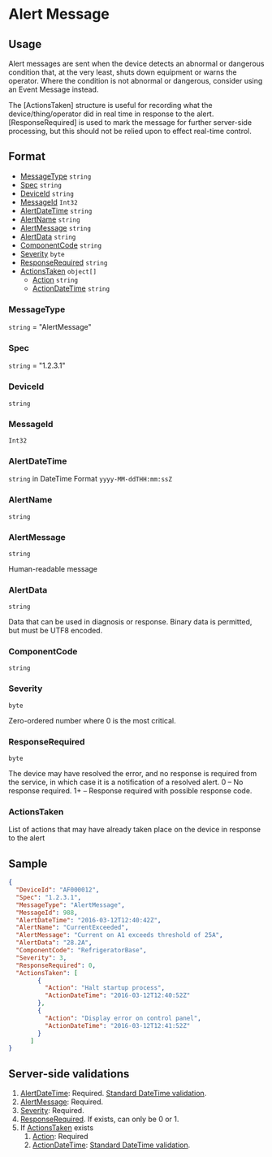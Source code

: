 # Alert Message
## Usage
Alert messages are sent when the device detects an abnormal or dangerous condition that, at the very least, shuts down equipment or warns the operator. Where the condition is not abnormal or dangerous, consider using an Event Message instead.

The [ActionsTaken] structure is useful for recording what the device/thing/operator did in real time in response to the alert. [ResponseRequired] is used to mark the message for further server-side processing, but this should not be relied upon to effect real-time control.
## Format
* [MessageType](#messagetype) ```string```
* [Spec](#spec) ```string```
* [DeviceId](#deviceid) ```string```
* [MessageId](#messageid) ```Int32```
* [AlertDateTime](#alertdatetime) ```string```
* [AlertName](#alertname) ```string```
* [AlertMessage](#alertmessage) ```string```
* [AlertData](#alertdata) ```string```
* [ComponentCode](#componentcode) ```string```
* [Severity](#severity) ```byte```
* [ResponseRequired](#responserequired) ```string```
* [ActionsTaken](#ActionsTaken) ```object[]```
    * [Action](#action) ```string```
    * [ActionDateTime](#actiondateTime) ```string``` 

### MessageType
```string``` = "AlertMessage"
### Spec
```string``` = "1.2.3.1"
### DeviceId
```string``` 
### MessageId
```Int32```
### AlertDateTime
```string``` in DateTime Format ```yyyy-MM-ddTHH:mm:ssZ```
### AlertName
```string```
### AlertMessage
```string``` 

Human-readable message 
### AlertData
```string``` 

Data that can be used in diagnosis or response. Binary data is permitted, but must be UTF8 encoded.

### ComponentCode 
```string```
### Severity
```byte```

Zero-ordered number where 0 is the most critical.
### ResponseRequired
```byte```

The device may have resolved the error, and no response is required from the service, in which case it is a notification of a resolved alert. 0 – No response required. 1+ – Response required with possible response code.

### ActionsTaken
List of actions that may have already taken place on the device in response to the alert

## Sample
```JSON
{
  "DeviceId": "AF000012",
  "Spec": "1.2.3.1",
  "MessageType": "AlertMessage",
  "MessageId": 988,
  "AlertDateTime": "2016-03-12T12:40:42Z",
  "AlertName": "CurrentExceeded",
  "AlertMessage": "Current on A1 exceeds threshold of 25A",
  "AlertData": "28.2A",
  "ComponentCode": "RefrigeratorBase",
  "Severity": 3,
  "ResponseRequired": 0,
  "ActionsTaken": [
        {
          "Action": "Halt startup process",
          "ActionDateTime": "2016-03-12T12:40:52Z"
        },
        {
          "Action": "Display error on control panel",
          "ActionDateTime": "2016-03-12T12:41:52Z"
        }
      ]
}

```
## Server-side validations
1.	[AlertDateTime](#alertdatetime): Required. [Standard DateTime validation](../00-UsageNotes/DateTime-Formatting.md#standardddateTimevalidation).
2.	[AlertMessage](#alertmessage): Required.
3.	[Severity](#severity): Required.
4.	[ResponseRequired](#responserequired). If exists, can only be 0 or 1.
5.	If [ActionsTaken](#ActionsTaken) exists
    1. [Action](#action): Required
    2. [ActionDateTime](#actiondateTime): [Standard DateTime validation](../00-UsageNotes/DateTime-Formatting.md#standardddateTimevalidation).
